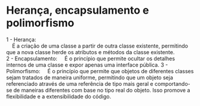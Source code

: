 # Herança, encapsulamento e polimorfismo
<p>
1 - Herança:<br>
&nbsp;&nbsp;&nbsp;&nbsp;É a criação de uma classe a partir de outra classe existente, permitindo que a nova classe herde os atributos e métodos da classe existente.
<br>
2 - Encapsulamento:
&nbsp;&nbsp;&nbsp;&nbsp;É o princípio que permite ocultar os detalhes internos de uma classe e expor apenas uma interface pública.
3 - Polimorfismo:
&nbsp;&nbsp;&nbsp;&nbsp;É o princípio que permite que objetos de diferentes classes sejam tratados de maneira uniforme, permitindo que um objeto seja referenciado através de uma referência de tipo mais geral e comportando-se de maneiras diferentes com base no tipo real do objeto. Isso promove a flexibilidade e a extensibilidade do código.
</p>
